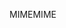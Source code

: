 <span data-ttu-id="686a6-101">MIME</span><span class="sxs-lookup"><span data-stu-id="686a6-101">MIME</span></span>